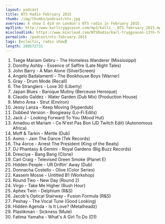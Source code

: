 ```yaml
---
layout: podcast
title: NTS Radio February 2015
thumb: /img/thumbs/podcast/nts.jpg
overview: A show I did on London's NTS radio in February 2015.
mp3link: http://www.karltryggvason.com/mp3/kalli_-_NTS_february_2015.mp3
mixcloudlink: https://www.mixcloud.com/NTSRadio/karl-tryggvason-13th-february-2015/
permalink: /podcast/nts-february-2015
tags: [eclectic, radio show]
length: 289572731
---
```


1. Tsege Mariam Gebru - The Homeless Wanderer (Mississippi)
2. Dorothy Ashby - Essence of Saffire (Late Night Tales)
3. John Barry - A Man Alone (SilverScreen)
4. Angelo Badalamenti - The Bookhouse Boys (Warner)
5. Gray - Drum Mode (Recall)
6. The Stranglers - Love 30 (Liberty)
7. Japan Blues - Baroque Mutiny (Berceuse Heroique)
8. Claudio Galdez - Water Garden (Dub Mix) (Production House)
9. Metro Area - Strut (Environ)
10. Jessy Lanza - Keep Moving (Hyperdub)
11. Dubbed Version - Boogieasy (Lo-Fi Edits)
12. Jack J - Looking Forward To You  (Mood Hut)
13. Amadou et Mariam - Ce N'est Pas Bon (JD Twitch Edit) (Autonomous Africa)
14. Moff & Tarkin - Mertle (Dub)
15. Asmo - Jam The Dance (Tek Records)
16. Tha 4orce - Arrest The President (King of the Beats)
17. DJ Phantasy & Gemini - Royal Gardens (Big Buzz Records)
18. Drexciya - Bang Bang (Clone)
19. Carl Craig - Televised Green Smoke (Planet E)
20. Hidden People - UR Driftin' Away (Dub)
21. Donnacha Costello - Olive (Color Series)
22. Kassem Mosse - Untitled B1 (Workshop)
23. Round Two - New Day (Round 2)
24. Virgo - Take Me Higher (Rush Hour)
25. Aphex Twin - Delphium (R&S)
26. Jacob's Optical Stairway - Fusion Formula (R&S)
27. Peshay - The Vocal Tune (Good Looking)
28. Hidden Agenda - Is It Love? (Metalheadz)
29. Plastikman - Sickness (Mute)
30. Fatima Yamaha - What's A Girl To Do (D1)
